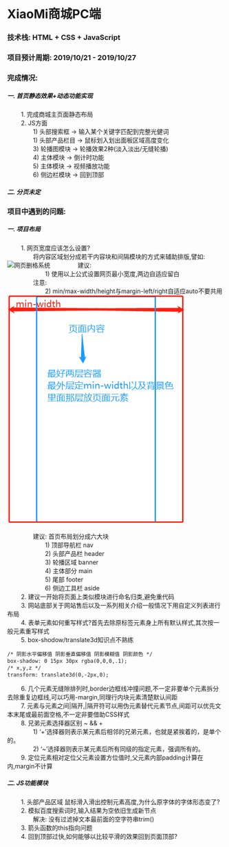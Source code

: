 # XiaoMi商城PC端
### 技术栈: HTML + CSS + JavaScript
### 项目预计周期: 2019/10/21 - 2019/10/27
### 完成情况:
##### 一. 首页静态效果+动态功能实现
&emsp;&emsp;  1. 完成商城主页面静态布局</br>
&emsp;&emsp;  2. JS方面</br>
&emsp;&emsp;&emsp;&emsp;  1) 头部搜索框 -> 输入某个关键字匹配到完整光健词</br>
&emsp;&emsp;&emsp;&emsp;  1) 头部产品栏目 -> 鼠标划入划出面板区域高度变化</br>
&emsp;&emsp;&emsp;&emsp;  3) 轮播图模块 -> 轮播效果2种(淡入淡出/无缝轮播)</br>
&emsp;&emsp;&emsp;&emsp;  4) 主体模块 -> 倒计时功能</br>
&emsp;&emsp;&emsp;&emsp;  5) 主体模块 -> 视频播放功能</br>
&emsp;&emsp;&emsp;&emsp;  6) 侧边栏模块 -> 回到顶部</br>
##### 二. 分页未定


### 项目中遇到的问题:
##### 一. 项目布局
&emsp;&emsp;  1. 网页宽度应该怎么设置?</br>
&emsp;&emsp;&emsp;&emsp;  将内容区域划分成若干内容块和间隔模块的方式来辅助排版,譬如:</br>
![网页删格系统](https://image.uisdc.com/wp-content/uploads/2019/07/uisdc-kd-20190725-4.jpg)
&emsp;&emsp;&emsp;&emsp;  建议:</br>
&emsp;&emsp;&emsp;&emsp;&emsp;&emsp;  1) 使用以上公式设置网页最小宽度,两边自适应留白</br>
&emsp;&emsp;&emsp;&emsp;  注意:</br>
&emsp;&emsp;&emsp;&emsp;&emsp;&emsp;  2) min/max-width/height与margin-left/right自适应auto不要共用</br>
![整体布局](./images/layout.png)  
</br>
&emsp;&emsp;&emsp;&emsp;  建议: 首页布局划分成六大块</br>
&emsp;&emsp;&emsp;&emsp;&emsp;&emsp;  1) 顶部导航栏 nav</br>
&emsp;&emsp;&emsp;&emsp;&emsp;&emsp;  2) 头部产品栏 header</br>
&emsp;&emsp;&emsp;&emsp;&emsp;&emsp;  3) 轮播区域 banner</br>
&emsp;&emsp;&emsp;&emsp;&emsp;&emsp;  4) 主体部分 main</br>
&emsp;&emsp;&emsp;&emsp;&emsp;&emsp;  5) 尾部 footer</br>
&emsp;&emsp;&emsp;&emsp;&emsp;&emsp;  6) 侧边工具栏 aside </br>
&emsp;&emsp;  2. 建议一开始将页面上类似模块进行命名归类,避免重代码</br>
&emsp;&emsp;  3. 网站底部关于网站售后以及一系列相关介绍一般情况下用自定义列表进行布局</br>
&emsp;&emsp;  4. 表单元素如何重写样式?首先去除原标签元素身上所有默认样式,其次按一般元素重写样式</br>
&emsp;&emsp;  5. box-shodow/translate3d知识点不熟练</br>
```
/* 阴影水平偏移值 阴影垂直偏移值 阴影模糊值 阴影颜色 */
box-shadow: 0 15px 30px rgba(0,0,0,.1);
/* x,y,z */
transform: translate3d(0,-2px,0);
```
&emsp;&emsp;  6. 几个元素无缝隙排列时,border边框线冲撞问题,不一定非要单个元素拆分去除重复边框线,可以巧用-margin,同理行内块元素清楚默认间距</br>
&emsp;&emsp;  7. 元素与元素之间|隔开,|隔开符可以用伪元素替代元素节点,间距可以优先文本末尾或最前面空格,不一定非要借助CSS样式</br>
&emsp;&emsp;  8. 兄弟元素选择器区别 ~ && +</br>
&emsp;&emsp;&emsp;&emsp;  1) ‘+’选择器则表示某元素后相邻的兄弟元素，也就是紧挨着的，是单个的。</br>
&emsp;&emsp;&emsp;&emsp;  2) ‘~’选择器则表示某元素后所有同级的指定元素，强调所有的。</br>
&emsp;&emsp;  9. 定位元素相对定位父元素设置方位值时,父元素内部padding计算在内,margin不计算</br>

##### 二. JS功能模块
&emsp;&emsp;  1. 头部产品区域 鼠标滑入滑出控制元素高度,为什么原字体的字体形态变了?</br>
&emsp;&emsp;  2. 模拟百度搜索词时,输入结果为空依旧生成新节点</br>
&emsp;&emsp;&emsp;&emsp; 解决: 没有过滤掉文本最前面的空字符串trim()</br>
&emsp;&emsp;  3. 箭头函数的this指向问题</br>
&emsp;&emsp;  4. 回到顶部过快,如何能够以比较平滑的效果回到页面顶部?</br>